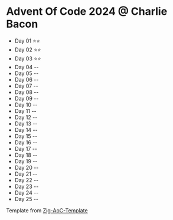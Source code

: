 # Advent Of Code 2024 @ Charlie Bacon

- Day 01 ⭐️⭐️
- Day 02 ⭐️⭐️
- Day 03 ⭐️⭐️
- Day 04 --
- Day 05 --
- Day 06 --
- Day 07 --
- Day 08 --
- Day 09 --
- Day 10 --
- Day 11 --
- Day 12 --
- Day 13 --
- Day 14 --
- Day 15 --
- Day 16 --
- Day 17 --
- Day 18 --
- Day 19 --
- Day 20 --
- Day 21 --
- Day 22 --
- Day 23 --
- Day 24 --
- Day 25 --

Template from [Zig-AoC-Template](https://github.com/SpexGuy/Zig-AoC-Template)
